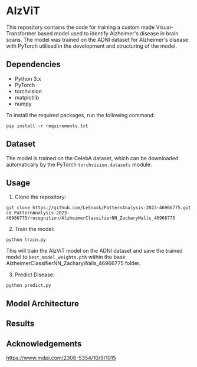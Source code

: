 # AlzViT

This repository contains the code for training a custom made Visual-Transformer based model used to identify Alzheimer's disease in brain scans. The model was trained on the ADNI dataset for Alzheimer's disease with PyTorch utilised in the development and structuring of the model.

## Dependencies

-   Python 3.x
-   PyTorch
-   torchvision
-   matplotlib
-   numpy

To install the required packages, run the following command:

```
pip install -r requirements.txt
```

## Dataset

The model is trained on the CelebA dataset, which can be downloaded automatically by the PyTorch `torchvision.datasets` module.

## Usage

1. Clone the repository:

```
git clone https://github.com/LeSnack/PatternAnalysis-2023-46966775.git
cd PatternAnalysis-2023-46966775/recognition/AlzheimerClassifierNN_ZacharyWalls_46966775
```

2. Train the model:

```
python train.py
```

This will train the AlzViT model on the ADNI dataset and save the trained model to `best_model_weights.pth` within the base AlzheimerClassifierNN_ZacharyWalls_46966775 folder.

3. Predict Disease:

```
python predict.py
```

## Model Architecture

## Results

## Acknowledgements

https://www.mdpi.com/2306-5354/10/9/1015
